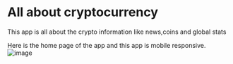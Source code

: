 # All about cryptocurrency
This app is all about the crypto information like news,coins and global stats

Here is the home page of the app and this app is mobile responsive.
![image](https://user-images.githubusercontent.com/61948549/145680014-0b2a6297-b3b1-429e-b167-9140c445e17c.png)
